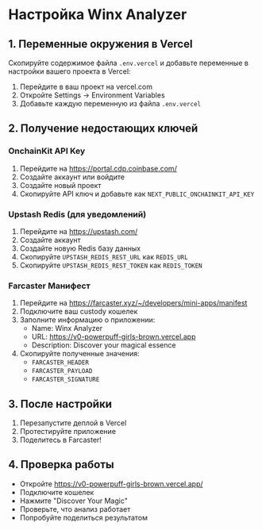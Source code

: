 # Настройка Winx Analyzer

## 1. Переменные окружения в Vercel

Скопируйте содержимое файла `.env.vercel` и добавьте переменные в настройки вашего проекта в Vercel:

1. Перейдите в ваш проект на vercel.com
2. Откройте Settings → Environment Variables
3. Добавьте каждую переменную из файла `.env.vercel`

## 2. Получение недостающих ключей

### OnchainKit API Key
1. Перейдите на https://portal.cdp.coinbase.com/
2. Создайте аккаунт или войдите
3. Создайте новый проект
4. Скопируйте API ключ и добавьте как `NEXT_PUBLIC_ONCHAINKIT_API_KEY`

### Upstash Redis (для уведомлений)
1. Перейдите на https://upstash.com/
2. Создайте аккаунт
3. Создайте новую Redis базу данных
4. Скопируйте `UPSTASH_REDIS_REST_URL` как `REDIS_URL`
5. Скопируйте `UPSTASH_REDIS_REST_TOKEN` как `REDIS_TOKEN`

### Farcaster Манифест
1. Перейдите на https://farcaster.xyz/~/developers/mini-apps/manifest
2. Подключите ваш custody кошелек
3. Заполните информацию о приложении:
   - Name: Winx Analyzer
   - URL: https://v0-powerpuff-girls-brown.vercel.app
   - Description: Discover your magical essence
4. Скопируйте полученные значения:
   - `FARCASTER_HEADER`
   - `FARCASTER_PAYLOAD` 
   - `FARCASTER_SIGNATURE`

## 3. После настройки

1. Перезапустите деплой в Vercel
2. Протестируйте приложение
3. Поделитесь в Farcaster!

## 4. Проверка работы

- Откройте https://v0-powerpuff-girls-brown.vercel.app/
- Подключите кошелек
- Нажмите "Discover Your Magic"
- Проверьте, что анализ работает
- Попробуйте поделиться результатом

